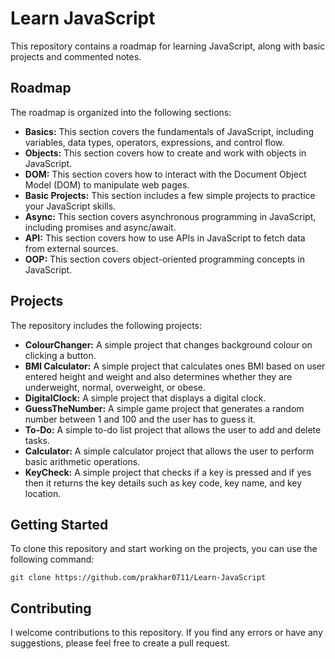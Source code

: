 # Learn JavaScript

This repository contains a roadmap for learning JavaScript, along with basic projects and commented notes.

## Roadmap

The roadmap is organized into the following sections:

- **Basics:** This section covers the fundamentals of JavaScript, including variables, data types, operators, expressions, and control flow.
- **Objects:** This section covers how to create and work with objects in JavaScript.
- **DOM:** This section covers how to interact with the Document Object Model (DOM) to manipulate web pages.
- **Basic Projects:** This section includes a few simple projects to practice your JavaScript skills.
- **Async:** This section covers asynchronous programming in JavaScript, including promises and async/await.
- **API:** This section covers how to use APIs in JavaScript to fetch data from external sources.
- **OOP:** This section covers object-oriented programming concepts in JavaScript.

## Projects

The repository includes the following projects:

- **ColourChanger:** A simple project that changes background colour on clicking a button.
- **BMI Calculator:** A simple project that calculates ones BMI based on user entered height and weight and also determines whether they are underweight, normal, overweight, or obese.
- **DigitalClock:** A simple project that displays a digital clock.
- **GuessTheNumber:** A simple game project that generates a random number between 1 and 100 and the user has to guess it.
- **To-Do:** A simple to-do list project that allows the user to add and delete tasks.
- **Calculator:** A simple calculator project that allows the user to perform basic arithmetic operations.
- **KeyCheck:** A simple project that checks if a key is pressed and if yes then it returns the key details such as key code, key name, and key location.

## Getting Started

To clone this repository and start working on the projects, you can use the following command:

```
git clone https://github.com/prakhar0711/Learn-JavaScript
```

## Contributing

I welcome contributions to this repository. If you find any errors or have any suggestions, please feel free to create a pull request.
